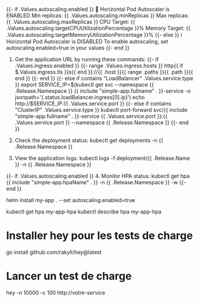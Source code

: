 {{- if .Values.autoscaling.enabled }}
🎯 Horizontal Pod Autoscaler is ENABLED
   Min replicas: {{ .Values.autoscaling.minReplicas }}
   Max replicas: {{ .Values.autoscaling.maxReplicas }}
   CPU Target: {{ .Values.autoscaling.targetCPUUtilizationPercentage }}%
   Memory Target: {{ .Values.autoscaling.targetMemoryUtilizationPercentage }}%
{{- else }}
ℹ️  Horizontal Pod Autoscaler is DISABLED
   To enable autoscaling, set autoscaling.enabled=true in your values
{{- end }}

1. Get the application URL by running these commands:
{{- if .Values.ingress.enabled }}
{{- range .Values.ingress.hosts }}
  http{{ if $.Values.ingress.tls }}s{{ end }}://{{ .host }}{{ range .paths }}{{ .path }}{{ end }}
{{- end }}
{{- else if contains "LoadBalancer" .Values.service.type }}
  export SERVICE_IP=$(kubectl get svc --namespace {{ .Release.Namespace }} {{ include "simple-app.fullname" . }}-service -o jsonpath='{.status.loadBalancer.ingress[0].ip}')
  echo http://$SERVICE_IP:{{ .Values.service.port }}
{{- else if contains "ClusterIP" .Values.service.type }}
  kubectl port-forward svc/{{ include "simple-app.fullname" . }}-service {{ .Values.service.port }}:{{ .Values.service.port }} --namespace {{ .Release.Namespace }}
{{- end }}

2. Check the deployment status:
  kubectl get deployments -n {{ .Release.Namespace }}

3. View the application logs:
  kubectl logs -f deployment/{{ .Release.Name }} -n {{ .Release.Namespace }}

{{- if .Values.autoscaling.enabled }}
4. Monitor HPA status:
  kubectl get hpa {{ include "simple-app.hpaName" . }} -n {{ .Release.Namespace }} -w
{{- end }}




helm install my-app . --set autoscaling.enabled=true

kubectl get hpa my-app-hpa
kubectl describe hpa my-app-hpa


# Installer hey pour les tests de charge
go install github.com/rakyll/hey@latest

# Lancer un test de charge
hey -n 10000 -c 100 http://votre-service